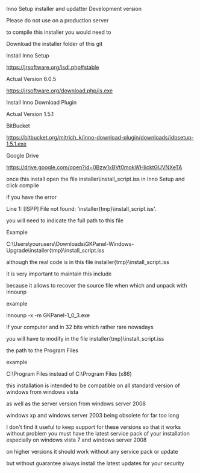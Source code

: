 Inno Setup installer and updatter Development version

Please do not use on a production server

to compile this installer you would need to

Download the installer folder of this git

Install Inno Setup

https://jrsoftware.org/isdl.php#stable

Actual Version 6.0.5

https://jrsoftware.org/download.php/is.exe

Install Inno Download Plugin

Actual Version 1.5.1

BitBucket

https://bitbucket.org/mitrich_k/inno-download-plugin/downloads/idpsetup-1.5.1.exe

Google Drive

https://drive.google.com/open?id=0Bzw1xBVt0mokWHlicktGUVNXeTA

once this install open the file installer\install_script.iss in Inno Setup and click compile

if you have the error

Line 1:
[ISPP] File not found: 'installer\{tmp}\install_script.iss'.

you will need to indicate the full path to this file

Example

C:\Users\yourusers\Downloads\GKPanel-Windows-Upgrade\installer\{tmp}\install_script.iss

although the real code is in this file installer\{tmp}\install_script.iss

it is very important to maintain this include

because it allows to recover the source file when which and unpack with innounp

example

innounp -x -m GKPanel-1_0_3.exe

if your computer and in 32 bits which rather rare nowadays

you will have to modify in the file installer\{tmp}\install_script.iss

the path to the Program Files

example

C:\Program Files instead of C:\Program Files (x86)

this installation is intended to be compatible on all standard version of windows from windows vista

as well as the server version from windows server 2008

windows xp and windows server 2003 being obsolete for far too long

I don't find it useful to keep support for these versions
so that it works without problem you must have the latest service pack of your installation especially on windows vista 7 and windows server 2008

on higher versions it should work without any service pack or update

but without guarantee always install the latest updates for your security
